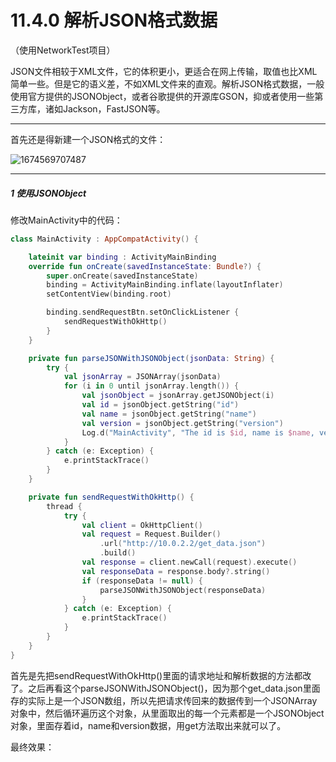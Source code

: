 # 11.4.0 解析JSON格式数据

（使用NetworkTest项目）

JSON文件相较于XML文件，它的体积更小，更适合在网上传输，取值也比XML简单一些。但是它的语义差，不如XML文件来的直观。解析JSON格式数据，一般使用官方提供的JSONObject，或者谷歌提供的开源库GSON，抑或者使用一些第三方库，诸如Jackson，FastJSON等。

---

首先还是得新建一个JSON格式的文件：

![1674569707487](image/11.4.0解析JSON格式数据/1674569707487.png)

---

##### 1 使用JSONObject

修改MainActivity中的代码：

```kotlin
class MainActivity : AppCompatActivity() {

    lateinit var binding : ActivityMainBinding
    override fun onCreate(savedInstanceState: Bundle?) {
        super.onCreate(savedInstanceState)
        binding = ActivityMainBinding.inflate(layoutInflater)
        setContentView(binding.root)

        binding.sendRequestBtn.setOnClickListener {
            sendRequestWithOkHttp()
        }
    }

    private fun parseJSONWithJSONObject(jsonData: String) {
        try {
            val jsonArray = JSONArray(jsonData)
            for (i in 0 until jsonArray.length()) {
                val jsonObject = jsonArray.getJSONObject(i)
                val id = jsonObject.getString("id")
                val name = jsonObject.getString("name")
                val version = jsonObject.getString("version")
                Log.d("MainActivity", "The id is $id, name is $name, version is $version")
            }
        } catch (e: Exception) {
            e.printStackTrace()
        }
    }

    private fun sendRequestWithOkHttp() {
        thread {
            try {
                val client = OkHttpClient()
                val request = Request.Builder()
                    .url("http://10.0.2.2/get_data.json")
                    .build()
                val response = client.newCall(request).execute()
                val responseData = response.body?.string()
                if (responseData != null) {
                    parseJSONWithJSONObject(responseData)
                }
            } catch (e: Exception) {
                e.printStackTrace()
            }
        }
    }
}
```

首先是先把sendRequestWithOkHttp()里面的请求地址和解析数据的方法都改了。之后再看这个parseJSONWithJSONObject()，因为那个get_data.json里面存的实际上是一个JSON数组，所以先把请求传回来的数据传到一个JSONArray对象中，然后循环遍历这个对象，从里面取出的每一个元素都是一个JSONObject对象，里面存着id，name和version数据，用get方法取出来就可以了。

最终效果：
